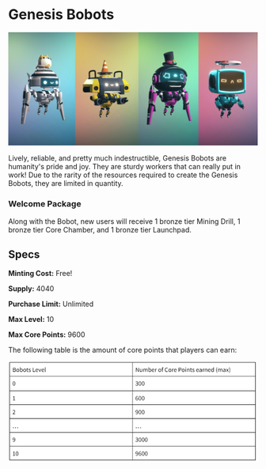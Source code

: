 # Genesis Bobots

![](../../../.gitbook/assets/banner.jpg)

Lively, reliable, and pretty much indestructible, Genesis Bobots are humanity's pride and joy. They are sturdy workers that can really put in work! Due to the rarity of the resources required to create the Genesis Bobots, they are limited in quantity.&#x20;

### Welcome Package

Along with the Bobot, new users will receive 1 bronze tier Mining Drill, 1 bronze tier Core Chamber, and 1 bronze tier Launchpad.&#x20;

## Specs

**Minting Cost:** Free!

**Supply:** 4040

**Purchase Limit:** Unlimited

**Max Level:** 10

**Max Core Points:** 9600

The following table is the amount of core points that players can earn:

![](<../../../.gitbook/assets/image (8).png>)
